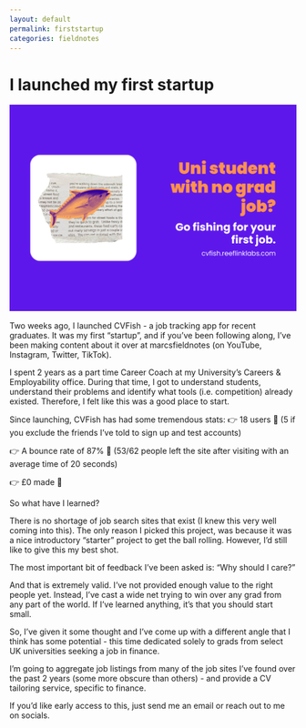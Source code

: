 ```yaml
---
layout: default
permalink: firststartup
categories: fieldnotes
---
```


# I launched my first startup

![first-startup](/assets/covers/firststartup.png)

Two weeks ago, I launched CVFish - a job tracking app for recent graduates. It was my first “startup”, and if you’ve been following along, I’ve been making content about it over at marcsfieldnotes (on YouTube, Instagram, Twitter, TikTok).

I spent 2 years as a part time Career Coach at my University’s Careers & Employability office. During that time, I got to understand students, understand their problems and identify what tools (i.e. competition) already existed. Therefore, I felt like this was a good place to start.

Since launching, CVFish has had some tremendous stats:
👉 18 users 👥 (5 if you exclude the friends I’ve told to sign up and test accounts)

👉 A bounce rate of 87% 🤩 (53/62 people left the site after visiting with an average time of 20 seconds)

👉 £0 made 🤑

So what have I learned?

There is no shortage of job search sites that exist (I knew this very well coming into this). The only reason I picked this project, was because it was a nice introductory “starter” project to get the ball rolling. However, I’d still like to give this my best shot.

The most important bit of feedback I’ve been asked is: “Why should I care?”

And that is extremely valid. I’ve not provided enough value to the right people yet. Instead, I’ve cast a wide net trying to win over any grad from any part of the world. If I’ve learned anything, it’s that you should start small.

So, I’ve given it some thought and I’ve come up with a different angle that I think has some potential - this time dedicated solely to grads from select UK universities seeking a job in finance.

I’m going to aggregate job listings from many of the job sites I’ve found over the past 2 years (some more obscure than others) - and provide a CV tailoring service, specific to finance.

If you’d like early access to this, just send me an email or reach out to me on socials.
